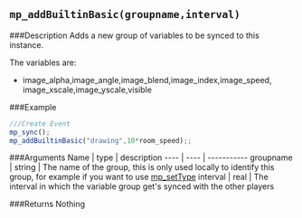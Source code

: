 ``mp_addBuiltinBasic(groupname,interval)``
--------------

###Description
Adds a new group of variables to be synced to this instance.

The variables are:
* image_alpha,image_angle,image_blend,image_index,image_speed, image_xscale,image_yscale,visible

###Example

```javascript
///Create Event
mp_sync();
mp_addBuiltinBasic("drawing",10*room_speed);;
```

###Arguments
Name | type | description
---- | ---- | -----------
groupname | string | The name of the group, this is only used locally to identify this group, for example if you want to use [mp_setType](functions/sync/mp_setType)
interval | real | The interval in which the variable group get's synced with the other players

###Returns
Nothing